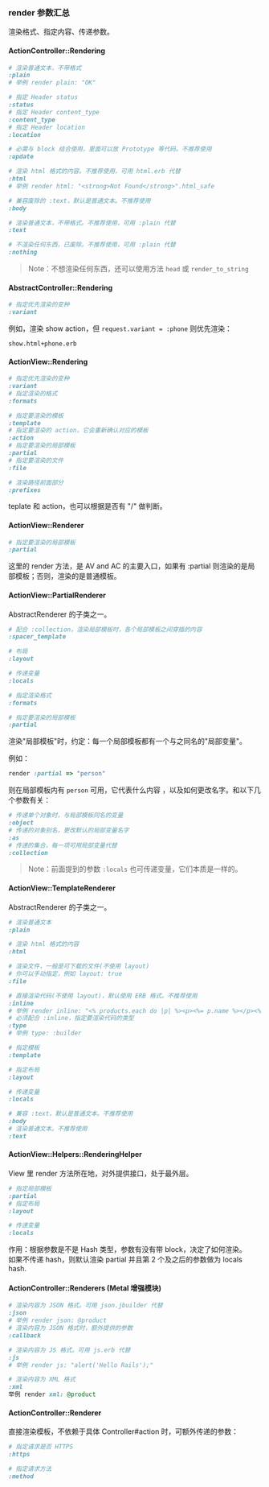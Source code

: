 ### render 参数汇总

渲染格式、指定内容、传递参数。

#### ActionController::Rendering

```ruby
# 渲染普通文本，不带格式
:plain
# 举例 render plain: "OK"
```

```ruby
# 指定 Header status
:status
# 指定 Header content_type
:content_type
# 指定 Header location
:location
```

```ruby
# 必需与 block 结合使用，里面可以放 Prototype 等代码。不推荐使用
:update
```

```ruby
# 渲染 html 格式的内容。不推荐使用，可用 html.erb 代替
:html
# 举例 render html: "<strong>Not Found</strong>".html_safe

# 兼容废除的 :text，默认是普通文本。不推荐使用
:body

# 渲染普通文本，不带格式。不推荐使用，可用 :plain 代替
:text

# 不渲染任何东西，已废除。不推荐使用，可用 :plain 代替
:nothing
```

> Note：不想渲染任何东西，还可以使用方法 `head` 或 `render_to_string`

#### AbstractController::Rendering

```ruby
# 指定优先渲染的变种
:variant
```

例如，渲染 show action，但 `request.variant = :phone` 则优先渲染：

```
show.html+phone.erb
```

#### ActionView::Rendering

```ruby
# 指定优先渲染的变种
:variant
# 指定渲染的格式
:formats

# 指定要渲染的模板
:template
# 指定要渲染的 action，它会重新确认对应的模板
:action
# 指定要渲染的局部模板
:partial
# 指定要渲染的文件
:file

# 渲染路径前面部分
:prefixes
```

teplate 和 action，也可以根据是否有 "/" 做判断。

#### ActionView::Renderer

```ruby
# 指定要渲染的局部模板
:partial
```

这里的 render 方法，是 AV and AC 的主要入口，如果有 :partial 则渲染的是局部模板；否则，渲染的是普通模板。

#### ActionView::PartialRenderer

AbstractRenderer 的子类之一。

```ruby
# 配合 :collection，渲染局部模板时，各个局部模板之间穿插的内容
:spacer_template

# 布局
:layout

# 传递变量
:locals

# 指定渲染格式
:formats

# 指定要渲染的局部模板
:partial
```

渲染"局部模板"时，约定：每一个局部模板都有一个与之同名的"局部变量"。

例如：

```ruby
render :partial => "person"
```

则在局部模板内有 `person` 可用，它代表什么内容 ，以及如何更改名字。和以下几个参数有关：

```ruby
# 传递单个对象时，与局部模板同名的变量
:object
# 传递的对象别名，更改默认的局部变量名字
:as
# 传递的集合，每一项可用局部变量代替
:collection
```

> Note：前面提到的参数 `:locals` 也可传递变量，它们本质是一样的。

#### ActionView::TemplateRenderer

AbstractRenderer 的子类之一。

```ruby
# 渲染普通文本
:plain

# 渲染 html 格式的内容
:html

# 渲染文件，一般是可下载的文件(不使用 layout)
# 你可以手动指定，例如 layout: true
:file

# 直接渲染代码(不使用 layout)，默认使用 ERB 格式。不推荐使用
:inline
# 举例 render inline: "<% products.each do |p| %><p><%= p.name %></p><% end %>"
# 必须配合 :inline，指定要渲染代码的类型
:type
# 举例 type: :builder

# 指定模板
:template

# 指定布局
:layout

# 传递变量
:locals
```

```ruby
# 兼容 :text，默认是普通文本。不推荐使用
:body
# 渲染普通文本。不推荐使用
:text
```

#### ActionView::Helpers::RenderingHelper

View 里 render 方法所在地，对外提供接口，处于最外层。

```ruby
# 指定局部模板
:partial
# 指定布局
:layout

# 传递变量
:locals
```

作用：根据参数是不是 Hash 类型，参数有没有带 block，决定了如何渲染。
<br>
如果不传递 hash，则默认渲染 partial 并且第 2 个及之后的参数做为 locals hash.

#### ActionController::Renderers (Metal 增强模块)

```ruby
# 渲染内容为 JSON 格式。可用 json.jbuilder 代替
:json
# 举例 render json: @product
# 渲染内容为 JSON 格式时，额外提供的参数
:callback

# 渲染内容为 JS 格式。可用 js.erb 代替
:js
# 举例 render js: "alert('Hello Rails');"

# 渲染内容为 XML 格式
:xml
举例 render xml: @product
```

#### ActionController::Renderer

直接渲染模板，不依赖于具体 Controller#action 时，可额外传递的参数：

```ruby
# 指定请求是否 HTTPS
:https

# 指定请求方法
:method
```
